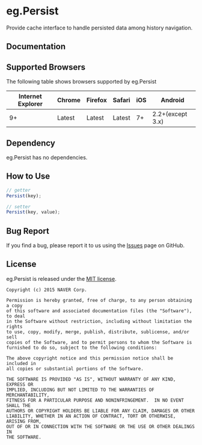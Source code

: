 # eg.Persist
Provide cache interface to handle persisted data among history navigation.

## Documentation

## Supported Browsers
The following table shows browsers supported by eg.Persist

|Internet Explorer|Chrome|Firefox|Safari|iOS|Android|
|---|---|---|---|---|---|
|9+|Latest|Latest|Latest|7+|2.2+(except 3.x)|

## Dependency
eg.Persist has no dependencies.

## How to Use
```javascript
// getter
Persist(key);

// setter
Persist(key, value);
```
## Bug Report

If you find a bug, please report it to us using the [Issues](https://github.com/naver/egjs-persist/issues) page on GitHub.


## License
eg.Persist is released under the [MIT license](http://naver.github.io/egjs/license.txt).

```
Copyright (c) 2015 NAVER Corp.

Permission is hereby granted, free of charge, to any person obtaining a copy
of this software and associated documentation files (the "Software"), to deal
in the Software without restriction, including without limitation the rights
to use, copy, modify, merge, publish, distribute, sublicense, and/or sell
copies of the Software, and to permit persons to whom the Software is
furnished to do so, subject to the following conditions:

The above copyright notice and this permission notice shall be included in
all copies or substantial portions of the Software.

THE SOFTWARE IS PROVIDED "AS IS", WITHOUT WARRANTY OF ANY KIND, EXPRESS OR
IMPLIED, INCLUDING BUT NOT LIMITED TO THE WARRANTIES OF MERCHANTABILITY,
FITNESS FOR A PARTICULAR PURPOSE AND NONINFRINGEMENT.  IN NO EVENT SHALL THE
AUTHORS OR COPYRIGHT HOLDERS BE LIABLE FOR ANY CLAIM, DAMAGES OR OTHER
LIABILITY, WHETHER IN AN ACTION OF CONTRACT, TORT OR OTHERWISE, ARISING FROM,
OUT OF OR IN CONNECTION WITH THE SOFTWARE OR THE USE OR OTHER DEALINGS IN
THE SOFTWARE.
```